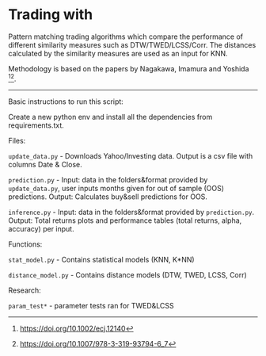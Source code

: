 # Trading with
Pattern matching trading algorithms which compare the performance of different similarity measures such as DTW/TWED/LCSS/Corr. 
The distances calculated by the similarity measures are used as an input for KNN.

Methodology is based on the papers by Nagakawa, Imamura and Yoshida [^1][^2]. 

[^1]: https://doi.org/10.1002/ecj.12140

[^2]: https://doi.org/10.1007/978-3-319-93794-6_7

-----------------------

Basic instructions to run this script:

Create a new python env and install all the dependencies from requirements.txt.

Files:

`update_data.py` - Downloads Yahoo/Investing data. Output is a csv file with columns Date & Close. 

`prediction.py` - Input: data in the folders&format provided by `update_data.py`, user inputs months given for out of sample (OOS) predictions.
Output: Calculates buy&sell predictions for OOS.

`inference.py` - Input: data in the folders&format provided by `prediction.py`. Output: Total returns plots and performance tables (total returns, alpha, accuracy) per input.

Functions:

`stat_model.py` - Contains statistical models (KNN, K*NN)

`distance_model.py` -  Contains distance models (DTW, TWED, LCSS, Corr)

Research:

`param_test*` - parameter tests ran for TWED&LCSS 

